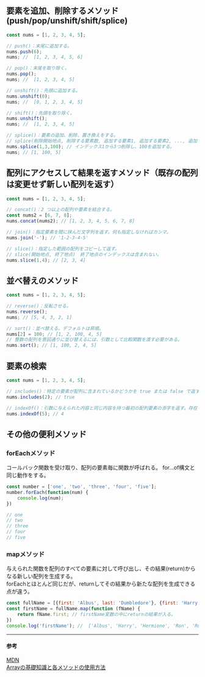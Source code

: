 ## 要素を追加、削除するメソッド(push/pop/unshift/shift/splice)
```javascript
const nums = [1, 2, 3, 4, 5];

// push()：末尾に追加する。
nums.push(6);
nums; //  [1, 2, 3, 4, 5, 6]

// pop()：末尾を取り除く。
nums.pop();
nums; //  [1, 2, 3, 4, 5]

// unshift()：先頭に追加する。
nums.unshift(0);
nums; //  [0, 1, 2, 3, 4, 5]

// shift()：先頭を取り除く。
nums.unshift();
nums; //  [1, 2, 3, 4, 5]

// splice()：要素の追加、削除、置き換えをする。
// splice(削除開始地点, 削除する要素数, 追加する要素1, 追加する要素2, ..., 追加する要素N)
nums.splice(1,3,100); // インデックス1から3つ削除し、100を追加する。
nums; // [1, 100, 5]
```

## 配列にアクセスして結果を返すメソッド（既存の配列は変更せず新しい配列を返す）
```javascript
const nums = [1, 2, 3, 4, 5];

// concat()：2 つ以上の配列や要素を結合する。
const nums2 = [6, 7, 8];
nums.concat(nums2); // [1, 2, 3, 4, 5, 6, 7, 8]

// join()：指定要素を間に挟んだ文字列を返す。何も指定しなければカンマ。
nums.join('-'); // '1-2-3-4-5'

// slice()：指定した範囲の配列をコピーして返す。
// slice(開始地点, 終了地点)　終了地点のインデックスは含まれない。
nums.slice(1,4); // [2, 3, 4]
```
## 並べ替えのメソッド
```javascript
const nums = [1, 2, 3, 4, 5];

// reverse()：反転させる。
nums.reverse();
nums; // [5, 4, 3, 2, 1]

// sort()：並べ替える。デフォルトは昇順。
nums[2] = 100; // [1, 2, 100, 4, 5]
// 整数の配列を意図通りに並び替えるには、引数として比較関数を渡す必要がある。
nums.sort(); // [1, 100, 2, 4, 5]
```

## 要素の検索
```javascript
const nums = [1, 2, 3, 4, 5];

// includes()：特定の要素が配列に含まれているかどうかを true または false で返す。
nums.includes(2); // true

// indexOf()：引数に与えられた内容と同じ内容を持つ最初の配列要素の添字を返す。存在しない場合は -1 を返す。
nums.indexOf(5); // 4
```
## その他の便利メソッド
### forEachメソッド
コールバック関数を受け取り、配列の要素毎に関数が呼ばれる。
for...of構文と同じ動作をする。  
```javascript
const number = ['one', 'two', 'three', 'four', 'five'];
number.forEach(function(num) {
    console.log(num);
})

// one
// two
// three
// four
// five
```
### mapメソッド
与えられた関数を配列のすべての要素に対して呼び出し、その結果(return)からなる新しい配列を生成する。  
forEachとほとんど同じだが、returnしてその結果から新たな配列を生成できる点が違う。  
```javascript
const fullName = [{first: 'Albus', last: 'Dumbledore'}, {first: 'Harry', last: 'Potter'}, {first: 'Hermione', last: 'Granger'}, {first: 'Ron', last: 'Weasley'}, {first: 'Rubeus', last: 'Hagrid'}];
const firstName = fullName.map(function (fName) {
    return fName.first; // firstName変数の中にreturnの結果が入る。
})
console.log('firstName'); //  ['Albus', 'Harry', 'Hermione', 'Ron', 'Rubeus']
```
---
#### 参考
[MDN](https://developer.mozilla.org/ja/docs/Web/JavaScript/Reference/Global_Objects/Array/indexOf)  
[Arrayの基礎知識と各メソッドの使用方法](https://qiita.com/sh19910711/items/3c0776fd8cc1797f955d)


